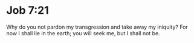 # Job 7:21

Why do you not pardon my transgression and take away my iniquity? For now I shall lie in the earth; you will seek me, but I shall not be.
